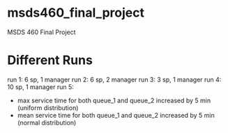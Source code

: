 # msds460_final_project
MSDS 460 Final Project

# Different Runs
run 1: 6 sp, 1 manager
run 2: 6 sp, 2 manager
run 3: 3 sp, 1 manager
run 4: 10 sp, 1 manager
run 5: 
- max service time for both queue_1 and queue_2 increased by 5 min (uniform distribution)
- mean service time for both queue_1 and queue_2 increased by 5 min (normal distribution)